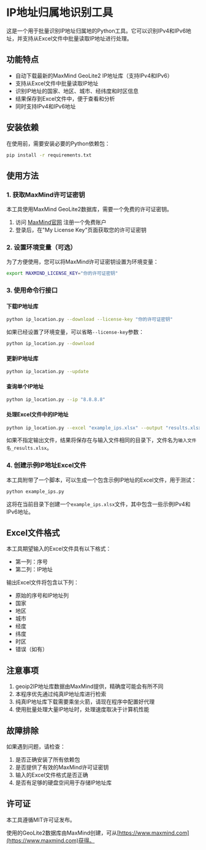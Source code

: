 # IP地址归属地识别工具

这是一个用于批量识别IP地址归属地的Python工具。它可以识别IPv4和IPv6地址，并支持从Excel文件中批量读取IP地址进行处理。

## 功能特点

- 自动下载最新的MaxMind GeoLite2 IP地址库（支持IPv4和IPv6）
- 支持从Excel文件中批量读取IP地址
- 识别IP地址的国家、地区、城市、经纬度和时区信息
- 结果保存到Excel文件中，便于查看和分析
- 同时支持IPv4和IPv6地址

## 安装依赖

在使用前，需要安装必要的Python依赖包：

```bash
pip install -r requirements.txt
```

## 使用方法

### 1. 获取MaxMind许可证密钥

本工具使用MaxMind GeoLite2数据库，需要一个免费的许可证密钥。

1. 访问 [MaxMind官网](https://dev.maxmind.com/geoip/geoip2/geolite2/) 注册一个免费账户
2. 登录后，在"My License Key"页面获取您的许可证密钥

### 2. 设置环境变量（可选）

为了方便使用，您可以将MaxMind许可证密钥设置为环境变量：

```bash
export MAXMIND_LICENSE_KEY="你的许可证密钥"
```

### 3. 使用命令行接口

#### 下载IP地址库

```bash
python ip_location.py --download --license-key "你的许可证密钥"
```

如果已经设置了环境变量，可以省略`--license-key`参数：

```bash
python ip_location.py --download
```
#### 更新IP地址库
```bash
python ip_location.py --update
```

#### 查询单个IP地址

```bash
python ip_location.py --ip "8.8.8.8"
```

#### 处理Excel文件中的IP地址

```bash
python ip_location.py --excel "example_ips.xlsx" --output "results.xlsx"
```

如果不指定输出文件，结果将保存在与输入文件相同的目录下，文件名为`输入文件名_results.xlsx`。

### 4. 创建示例IP地址Excel文件

本工具附带了一个脚本，可以生成一个包含示例IP地址的Excel文件，用于测试：

```bash
python example_ips.py
```

这将在当前目录下创建一个`example_ips.xlsx`文件，其中包含一些示例IPv4和IPv6地址。

## Excel文件格式

本工具期望输入的Excel文件具有以下格式：
- 第一列：序号
- 第二列：IP地址

输出Excel文件将包含以下列：
- 原始的序号和IP地址列
- 国家
- 地区
- 城市
- 经度
- 纬度
- 时区
- 错误（如有）

## 注意事项

1. geoip2IP地址库数据由MaxMind提供，精确度可能会有所不同
2. 本程序优先通过纯真IP地址库进行检索
3. 纯真IP地址库下载需要乘坐火箭，请现在程序中配置好代理
4. 使用批量处理大量IP地址时，处理速度取决于计算机性能

## 故障排除

如果遇到问题，请检查：

1. 是否正确安装了所有依赖包
2. 是否提供了有效的MaxMind许可证密钥
3. 输入的Excel文件格式是否正确
4. 是否有足够的硬盘空间用于存储IP地址库

## 许可证

本工具遵循MIT许可证发布。

使用的GeoLite2数据库由MaxMind创建，可从[https://www.maxmind.com](https://www.maxmind.com)获得。 
